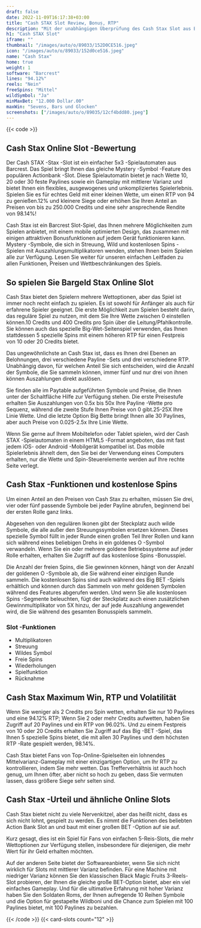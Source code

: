 ```yaml
---
draft: false
date: 2022-11-09T16:17:38+03:00
title: "Cash STAX Slot Review, Bonus, RTP"
description: "Mit der unabhängigen Überprüfung des Cash Stax Slot aus Barcrest können Sie hier kostenlos oder echtes Geld spielen und hier einen Bonus erhalten!"
h1: "Cash STAX Slot"
iframe: ""
thumbnail: "/images/auto/o/89033/152D0CE516.jpeg"
icon: "/images/auto/o/89033/152d0ce516.jpeg"
name: "Cash Stax"
home: true
weight: 1
software: "Barcrest"
lines: "94.12%"
reels: "Nein"
freeSpins: "Mittel"
wildSymbol: "Ja"
minMaxBet: "12.000 Dollar.00"
maxWin: "Sevens, Bars und Glocken"
screenshots: ["/images/auto/o/89035/12cf4bdd80.jpeg"]
---
```


{{< code >}}<h2>Cash Stax Online Slot -Bewertung</h2><p>Der Cash STAX -Stax -Slot ist ein einfacher 5x3 -Spielautomaten aus Barcrest. Das Spiel bringt Ihnen das gleiche Mystery -Symbol -Feature des populären Actionbank -Slot. Diese Spielautomatin bietet je nach Wette 10, 20 oder 30 feste Paylines sowie ein Gameplay mit mittlerer Varianz und bietet Ihnen ein flexibles, ausgewogenes und unkompliziertes Spielerlebnis. Spielen Sie es für echtes Geld mit einer kleinen Wette, um einen RTP von 94 zu genießen.12% und kleinere Siege oder erhöhen Sie Ihren Anteil an Preisen von bis zu 250.000 Credits und eine sehr ansprechende Rendite von 98.14%!</p><p>Cash Stax ist ein Barcrest Slot-Spiel, das Ihnen mehrere Möglichkeiten zum Spielen anbietet, mit einem mobile optimierten Design, das zusammen mit einigen attraktiven Bonusfunktionen auf jedem Gerät funktionieren kann. Mystery -Symbole, die sich in Streuung, Wild und kostenlosen Spins -Spielen mit Auszahlungsmultiplikatoren wenden, stehen Ihnen beim Spielen alle zur Verfügung. Lesen Sie weiter für unseren einfachen Leitfaden zu allen Funktionen, Preisen und Wettbeschränkungen des Spiels.</p><h2>So spielen Sie Bargeld Stax Online Slot</h2><p>Cash Stax bietet den Spielern mehrere Wettoptionen, aber das Spiel ist immer noch recht einfach zu spielen. Es ist sowohl für Anfänger als auch für erfahrene Spieler geeignet. Die erste Möglichkeit zum Spielen besteht darin, das reguläre Spiel zu nutzen, mit dem Sie Ihre Wette zwischen 0 einstellen können.10 Credits und 400 Credits pro Spin über die Leitung/Pfahlkontrolle. Sie können auch das spezielle Big-Wet-Seitenspiel verwenden, das Ihnen stattdessen 5 spezielle Spins mit einem höheren RTP für einen Festpreis von 10 oder 20 Credits bietet.</p><p>Das ungewöhnlichste an Cash Stax ist, dass es Ihnen drei Ebenen an Belohnungen, drei verschiedene Payline -Sets und drei verschiedene RTP. Unabhängig davon, für welchen Anteil Sie sich entscheiden, wird die Anzahl der Symbole, die Sie sammeln können, immer fünf und nur drei von ihnen können Auszahlungen direkt auslösen.</p><p>Sie finden alle im Paytable aufgeführten Symbole und Preise, die Ihnen unter der Schaltfläche Hilfe zur Verfügung stehen. Die erste Preisestufe erhalten Sie Auszahlungen von 0.5x bis 50x Ihre Payline -Wette pro Sequenz, während die zweite Stufe Ihnen Preise von 0 gibt.25-25X Ihre Linie Wette. Und die letzte Option Big Bette bringt Ihnen alle 30 Paylines, aber auch Preise von 0.025-2.5x Ihre Linie Wette.</p><p>Wenn Sie gerne auf Ihrem Mobiltelefon oder Tablet spielen, wird der Cash STAX -Spielautomaten in einem HTML5 -Format angeboten, das mit fast jedem iOS- oder Android -Mobilgerät kompatibel ist. Das mobile Spielerlebnis ähnelt dem, den Sie bei der Verwendung eines Computers erhalten, nur die Wette und Spin-Steuerelemente werden auf Ihre rechte Seite verlegt.</p><h2>Cash Stax -Funktionen und kostenlose Spins</h2><p>Um einen Anteil an den Preisen von Cash Stax zu erhalten, müssen Sie drei, vier oder fünf passende Symbole bei jeder Payline abrufen, beginnend bei der ersten Rolle ganz links.</p><p>Abgesehen von den regulären Ikonen gibt der Steckplatz auch wilde Symbole, die alle außer den Streuungssymbolen ersetzen können. Dieses spezielle Symbol füllt in jeder Runde einen großen Teil Ihrer Rollen und kann sich während eines beliebigen Drehs in ein goldenes O -Symbol verwandeln. Wenn Sie ein oder mehrere goldene Betriebssysteme auf jeder Rolle erhalten, erhalten Sie Zugriff auf das kostenlose Spins -Bonusspiel.</p><p>Die Anzahl der freien Spins, die Sie gewinnen können, hängt von der Anzahl der goldenen O -Symbole ab, die Sie während einer einzigen Runde sammeln. Die kostenlosen Spins sind auch während des Big BET -Spiels erhältlich und können durch das Sammeln von mehr goldenen Symbolen während des Features abgerufen werden. Und wenn Sie alle kostenlosen Spins -Segmente beleuchten, fügt der Steckplatz auch einen zusätzlichen Gewinnmultiplikator von 5X hinzu, der auf jede Auszahlung angewendet wird, die Sie während des gesamten Bonusspiels sammeln.</p><h3>
Slot -Funktionen</h3><ul>
<li></span>
Multiplikatoren</li>
<li></span>
Streuung</li>
<li></span>
Wildes Symbol</li>
<li></span>
Freie Spins</li>
<li></span>
Wiederholungen</li>
<li></span>
Spielfunktion</li>
<li></span>
Rücknahme</li></ul><h2>Cash Stax Maximum Win, RTP und Volatilität</h2><p>Wenn Sie weniger als 2 Credits pro Spin wetten, erhalten Sie nur 10 Paylines und eine 94.12% RTP; Wenn Sie 2 oder mehr Credits aufwetten, haben Sie Zugriff auf 20 Paylines und ein RTP von 96.02%. Und zu einem Festpreis von 10 oder 20 Credits erhalten Sie Zugriff auf das Big -BET -Spiel, das Ihnen 5 spezielle Spins bietet, die mit allen 30 Paylines und dem höchsten RTP -Rate gespielt werden, 98.14%.</p><p>Cash Stax bietet Fans von Top-Online-Spielseiten ein lohnendes Mittelvarianz-Gameplay mit einer einzigartigen Option, um Ihr RTP zu kontrollieren, indem Sie mehr wetten. Das Trefferverhältnis ist auch hoch genug, um Ihnen öfter, aber nicht so hoch zu geben, dass Sie vermuten lassen, dass größere Siege sehr selten sind.</p><h2>Cash Stax -Urteil und ähnliche Online Slots</h2><p>Cash Stax bietet nicht zu viele Nervenkitzel, aber das heißt nicht, dass es sich nicht lohnt, gespielt zu werden. Es nimmt die Funktionen des beliebten Action Bank Slot an und baut mit einer großen BET -Option auf sie auf.</p><p>Kurz gesagt, dies ist ein Spiel für Fans von einfachen 5-Reis-Slots, die mehr Wettoptionen zur Verfügung stellen, insbesondere für diejenigen, die mehr Wert für ihr Geld erhalten möchten.</p><p>Auf der anderen Seite bietet der Softwareanbieter, wenn Sie sich nicht wirklich für Slots mit mittlerer Varianz befinden. Für eine Machine mit niedriger Varianz können Sie den klassischen Black Magic Fruits 3-Reels-Slot probieren, der Ihnen die gleiche große BET-Option bietet, aber ein viel einfaches Gameplay. Und für die ultimative Erfahrung mit hoher Varianz haben Sie den Soldaten Roms, der Ihnen aufregende 10 Reihen Symbole und die Option für gestapelte Wildboni und die Chance zum Spielen mit 100 Paylines bietet, mit 100 Paylines zu bezahlen.</p>{{< /code >}}
 {{< card-slots count="12" >}}